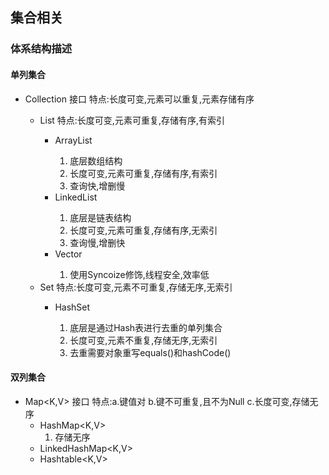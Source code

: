 ## 集合相关
### 体系结构描述
#### 单列集合
- Collection<E> 接口 特点:长度可变,元素可以重复,元素存储有序
	-  List<E> 特点:长度可变,元素可重复,存储有序,有索引
		- ArrayList<E> 
			1. 底层数组结构
			2. 长度可变,元素可重复,存储有序,有索引
			3. 查询快,增删慢
		- LinkedList<E>
			1. 底层是链表结构
			2. 长度可变,元素可重复,存储有序,无索引
			3. 查询慢,增删快
 		- Vector<E>
	 		1. 使用Syncoize修饰,线程安全,效率低
	-  Set<E> 特点:长度可变,元素不可重复,存储无序,无索引
		- HashSet<E>
			1. 底层是通过Hash表进行去重的单列集合
			2. 长度可变,元素不重复,存储无序,无索引
			3. 去重需要对象重写equals()和hashCode()
#### 双列集合
- Map<K,V> 接口 特点:a.键值对 b.键不可重复,且不为Null c.长度可变,存储无序
	- HashMap<K,V>
		1. 存储无序
	- LinkedHashMap<K,V>
	- Hashtable<K,V>
	 